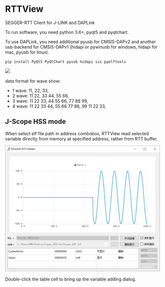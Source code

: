 # RTTView
SEGGER-RTT Client for J-LINK and DAPLink

To run software, you need python 3.6+, pyqt5 and pyqtchart.

To use DAPLink, you need additional pyusb for CMSIS-DAPv2 and another usb-backend for CMSIS-DAPv1 (hidapi or pywinusb for windows, hidapi for mac, pyusb for linux).

``` shell
pip install PyQt5 PyQtChart pyusb hidapi six pyelftools
```

![](./截屏.gif)

data format for wave show:
+ 1 wave: 11, 22, 33,
+ 2 wave: 11 22, 33 44, 55 66,
+ 3 wave: 11 22 33, 44 55 66, 77 88 99,
+ 4 wave: 11 22 33 44, 55 66 77 88, 99 11 22 33,


## J-Scope HSS mode
When select elf file path in address combobox, RTTView read selected variable directly from memory at specified address, rather from RTT buffer.

![](./截屏.jpg)

Double-click the table cell to bring up the variable adding dialog.
